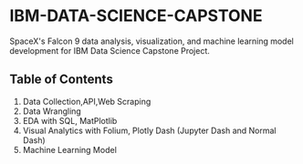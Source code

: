 # IBM-DATA-SCIENCE-CAPSTONE

SpaceX's Falcon 9 data analysis, visualization, and machine learning model development for IBM Data Science Capstone Project.
<u></u>

## Table of Contents
1. Data Collection,API,Web Scraping
2. Data Wrangling
3. EDA with SQL, MatPlotlib 
4. Visual Analytics with Folium, Plotly Dash (Jupyter Dash and Normal Dash)
5. Machine Learning Model
